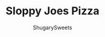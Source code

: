 ---
layout: ../../layouts/MarkdownPostLayout.astro
title: Sloppy Joes Pizza
author: ShugarySweets
pubDate: 2019-01-15
description: "Sloppy Joes Pizza is two kid favorites in one dish! Seasoned ground beef, Dill pickles and plenty of gooey cheese are baked on a homemade crust in this fun family meal idea"
image_url: https://www.shugarysweets.com/wp-content/uploads/2014/12/sloppy-joe-pizza-4.jpg
tags: ["Main Dish","American"]
calories: 318
protein: 15
carbohydrates: 33
fats: 14
fiber: 2
ingredients: ["3 1/2 cups all-purpose flour","1 envelope Fleischmann's® Pizza Crust Yeast or Rapid Rise Yeast","1 1/2 Tablespoons granulated sugar","1 1/2 teaspoon kosher salt","1 1/3 cup very warm water (120 degree F to 130 degree F)","1/3 cup vegetable oil","1 pound lean ground beef","1/4 teaspoon marjoram","1/2 teaspoon paprika","1 Tablespoon minced onion","1/2 teaspoon kosher salt","1/2 teaspoon cornstarch","1/4 teaspoon garlic powder","1/4 teaspoon dry mustard","1/4 teaspoon celery seed","3/4 teaspoon chili powder","2 teaspoons granulated sugar","1/2 cup water","1 cup tomato sauce","2 cups shredded mozzarella cheese","2 cups shredded cheddar cheese","1 1/2 cups diced dill pickles"]
serves: 20
time: "38 minutes"
prepTime: "20 minutes"
instructions: ["Preheat oven to 425 degree F.","For the crust: In a large bowl, combine 2 cup of all-purpose flour, undissolved yeast, sugar and salt. Add very warm water and oil, mixing until well blended. (I used my electric mixer with paddle attachment). Gradually add the remaining flour to make a soft dough. The dough should form a ball and will be slightly sticky.","Knead dough on a floured surface until smooth and elastic, for about 4 minutes (I used my electric mixer with dough hook attachment for this part instead, it worked great!!). Divide dough in half and cover with a clean dry towel until toppings are ready.","Cook and crumble the ground beef in a large skillet over medium high heat. Drain off the excess grease and return meat to the skillet. Add seasonings, water, and tomato sauce, mixing until fully blended. Simmer on low heat for 2-3 minutes.","Pat each portion of dough with floured hands to make a 12inch round pizza (using a baking pizza stone or round pizza pan). Form a rim by pinching the edge of the dough.","Spread half of the warm Sloppy Joe mixture onto pizza crust. Top with half the mozzarella and half the cheddar cheese. Sprinkle half the diced pickles over the pizza. Repeat with the second pizza.","Bake in oven for 18-20 minutes, until cheese is bubbly and melted and the crust is browned.Slice and enjoy immediately!!"]
nutrition: ["318 calories","33 grams carbohydrates","37 milligrams cholesterol","14 grams fat","2 grams fiber","15 grams protein","5 grams saturated fat","550 milligrams sodium","3 grams sugar","0 grams trans fat","8 grams unsaturated fat"]
---